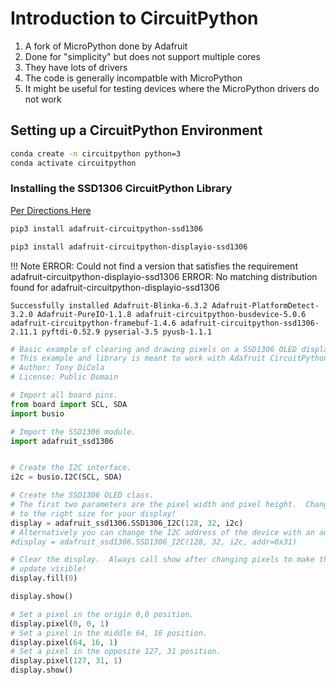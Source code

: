 # Introduction to CircuitPython

1. A fork of MicroPython done by Adafruit
1. Done for "simplicity" but does not support multiple cores
1. They have lots of drivers
1. The code is generally incompatble with MicroPython
1. It might be useful for testing devices where the MicroPython drivers do not work

## Setting up a CircuitPython Environment


```sh
conda create -n circuitpython python=3
conda activate circuitpython
```

### Installing the SSD1306 CircuitPython Library

[Per Directions Here](https://github.com/adafruit/Adafruit_CircuitPython_SSD1306)

```sh
pip3 install adafruit-circuitpython-ssd1306
```

```sh
pip3 install adafruit-circuitpython-displayio-ssd1306
```

!!! Note
    ERROR: Could not find a version that satisfies the requirement adafruit-circuitpython-displayio-ssd1306
    ERROR: No matching distribution found for adafruit-circuitpython-displayio-ssd1306


```
Successfully installed Adafruit-Blinka-6.3.2 Adafruit-PlatformDetect-3.2.0 Adafruit-PureIO-1.1.8 adafruit-circuitpython-busdevice-5.0.6 adafruit-circuitpython-framebuf-1.4.6 adafruit-circuitpython-ssd1306-2.11.1 pyftdi-0.52.9 pyserial-3.5 pyusb-1.1.1
```

```py
# Basic example of clearing and drawing pixels on a SSD1306 OLED display.
# This example and library is meant to work with Adafruit CircuitPython API.
# Author: Tony DiCola
# License: Public Domain

# Import all board pins.
from board import SCL, SDA
import busio

# Import the SSD1306 module.
import adafruit_ssd1306


# Create the I2C interface.
i2c = busio.I2C(SCL, SDA)

# Create the SSD1306 OLED class.
# The first two parameters are the pixel width and pixel height.  Change these
# to the right size for your display!
display = adafruit_ssd1306.SSD1306_I2C(128, 32, i2c)
# Alternatively you can change the I2C address of the device with an addr parameter:
#display = adafruit_ssd1306.SSD1306_I2C(128, 32, i2c, addr=0x31)

# Clear the display.  Always call show after changing pixels to make the display
# update visible!
display.fill(0)

display.show()

# Set a pixel in the origin 0,0 position.
display.pixel(0, 0, 1)
# Set a pixel in the middle 64, 16 position.
display.pixel(64, 16, 1)
# Set a pixel in the opposite 127, 31 position.
display.pixel(127, 31, 1)
display.show()
```